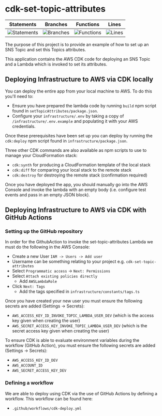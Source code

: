 # cdk-set-topic-attributes

| Statements                                                                                  | Branches                                                                                  | Functions                                                                                  | Lines                                                                                  |
| ------------------------------------------------------------------------------------------- | ----------------------------------------------------------------------------------------- | ------------------------------------------------------------------------------------------ | -------------------------------------------------------------------------------------- |
| ![Statements](https://img.shields.io/badge/Coverage-100%25-brightgreen.svg 'I am perfect!') | ![Branches](https://img.shields.io/badge/Coverage-100%25-brightgreen.svg 'I am perfect!') | ![Functions](https://img.shields.io/badge/Coverage-100%25-brightgreen.svg 'I am perfect!') | ![Lines](https://img.shields.io/badge/Coverage-100%25-brightgreen.svg 'I am perfect!') |

The purpose of this project is to provide an example of how to set up an SNS Topic and set this Topics attributes.

This application contains the AWS CDK code for deploying an SNS Topic and a Lambda which is invoked to set its attributes.

## Deploying Infrastructure to AWS via CDK locally

You can deploy the entire app from your local machine to AWS. To do this you'll need to:

-   Ensure you have prepared the lambda code by running `build` npm script found in `setTopicAttributes/package.json`.
-   Configure your `infrastructure/.env` by taking a copy of `/infrastructure/.env.example` and populating it with your AWS credentials.

Once these prerequisites have been set up you can deploy by running the `cdk:deploy` npm script found in
`infrastructure/package.json`.

Three other CDK commands are also available as npm scripts to use to manage your CloudFormation stack:

-   `cdk:synth` for producing a CloudFormation template of the local stack
-   `cdk:diff` for comparing your local stack to the remote stack
-   `cdk:destroy` for destroying the remote stack (confirmation required)

Once you have deployed the app, you should manually go into the AWS Console and invoke the lambda with an empty body (i.e. configure test events and pass in an empty JSON block).

## Deploying Infrastructure to AWS via CDK with GitHub Actions

### Setting up the GitHub repository

In order for the GithubAction to invoke the set-topic-attributes Lambda we must do the following in the AWS Console:

-   Create a new User `IAM -> Users -> Add user`
-   Username can be something relating to your project e.g.
    `cdk-set-topic-attributes`
-   Select `Programmatic access` -> `Next: Permissions`
-   Select `Attach existing policies directly`
    -   Add `AWSLambdaRole`
-   Click `Next: Tags`
    -   Add the tags specified in `infrastructure/constants/tags.ts`

Once you have created your new user you must ensure the following secrets are added (Settings -> Secrets):

-   `AWS_ACCESS_KEY_ID_INVOKE_TOPIC_LAMBDA_USER_DEV` (which is the access key given when creating the user)
-   `AWS_SECRET_ACCESS_KEY_INVOKE_TOPIC_LAMBDA_USER_DEV` (which is the secret access key given when creating the user)

To ensure CDK is able to evaluate environment variables during the workflow (GitHub Action), you must ensure the following secrets are added (Settings -> Secrets):

-   `AWS_ACCESS_KEY_ID_DEV`
-   `AWS_ACCOUNT_ID`
-   `AWS_SECRET_ACCESS_KEY_DEV`

### Defining a workflow

We are able to deploy using CDK via the use of GitHub Actions by defining a workflow. This workflow can be found here:

-   `.github/workflows/cdk-deploy.yml`
